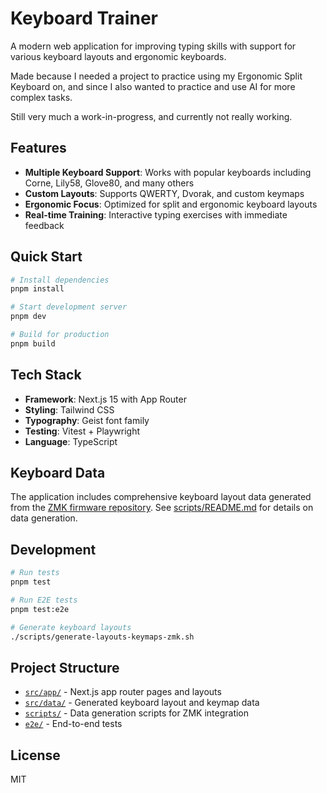 # Keyboard Trainer

A modern web application for improving typing skills with support for various keyboard layouts and ergonomic keyboards.

Made because I needed a project to practice using my Ergonomic Split Keyboard on, and since I also wanted to practice and
use AI for more complex tasks.

Still very much a work-in-progress, and currently not really working.

## Features

- **Multiple Keyboard Support**: Works with popular keyboards including Corne, Lily58, Glove80, and many others
- **Custom Layouts**: Supports QWERTY, Dvorak, and custom keymaps
- **Ergonomic Focus**: Optimized for split and ergonomic keyboard layouts
- **Real-time Training**: Interactive typing exercises with immediate feedback

## Quick Start

```bash
# Install dependencies
pnpm install

# Start development server
pnpm dev

# Build for production
pnpm build
```

## Tech Stack

- **Framework**: Next.js 15 with App Router
- **Styling**: Tailwind CSS
- **Typography**: Geist font family
- **Testing**: Vitest + Playwright
- **Language**: TypeScript

## Keyboard Data

The application includes comprehensive keyboard layout data generated from the [ZMK firmware repository](https://github.com/zmkfirmware/zmk). See [scripts/README.md](scripts/README.md) for details on data generation.

## Development

```bash
# Run tests
pnpm test

# Run E2E tests
pnpm test:e2e

# Generate keyboard layouts
./scripts/generate-layouts-keymaps-zmk.sh
```

## Project Structure

- [`src/app/`](src/app/) - Next.js app router pages and layouts
- [`src/data/`](src/data/) - Generated keyboard layout and keymap data
- [`scripts/`](scripts/) - Data generation scripts for ZMK integration
- [`e2e/`](e2e/) - End-to-end tests

## License

MIT
